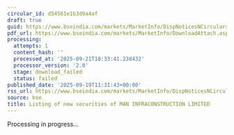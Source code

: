 ```yaml
---
circular_id: d54561e1b3d9a4af
draft: true
guid: https://www.bseindia.com/markets/MarketInfo/DispNoticesNCirculars.aspx?Noticeid={07A28100-2652-4CC6-BFDE-22E356E46F01}&noticeno=20250919-13&dt=09/19/2025&icount=13&totcount=44&flag=0
pdf_url: https://www.bseindia.com/markets/MarketInfo/DownloadAttach.aspx?id=20250919-13&attachedId=
processing:
  attempts: 1
  content_hash: ''
  processed_at: '2025-09-21T18:33:41.230432'
  processor_version: '2.0'
  stage: download_failed
  status: failed
published_date: '2025-09-19T11:31:43+00:00'
rss_url: https://www.bseindia.com/markets/MarketInfo/DispNoticesNCirculars.aspx?Noticeid={07A28100-2652-4CC6-BFDE-22E356E46F01}&noticeno=20250919-13&dt=09/19/2025&icount=13&totcount=44&flag=0
source: bse
title: Listing of new securities of MAN INFRACONSTRUCTION LIMITED
---
```


Processing in progress...